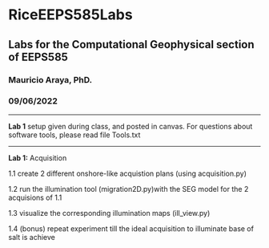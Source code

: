 # RiceEEPS585Labs
## Labs for the Computational Geophysical section of EEPS585
### Mauricio Araya, PhD.
### 09/06/2022

---

**Lab 1** setup given during class, and posted in canvas. For questions about software tools, please read file Tools.txt

---
**Lab 1:** Acquisition

1.1 create 2 different onshore-like acquistion plans (using acquisition.py)

1.2 run the illumination tool (migration2D.py)with the SEG model for the 2 acquisions of 1.1

1.3 visualize the corresponding illumination maps (ill_view.py)

1.4 (bonus) repeat experiment till the ideal acquisition to illuminate base of salt is achieve

